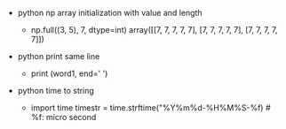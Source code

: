 - python np array initialization with value and length
  - np.full((3, 5), 7, dtype=int)
    array([[7, 7, 7, 7, 7],
          [7, 7, 7, 7, 7],
          [7, 7, 7, 7, 7]])
          
- python print same line
  - print (word1, end=' ')
  
- python time to string
  - import time
    timestr = time.strftime("%Y%m%d-%H%M%S-%f) # %f: micro second
  
